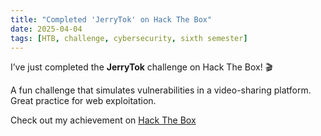```yaml
---
title: "Completed 'JerryTok' on Hack The Box"
date: 2025-04-04
tags: [HTB, challenge, cybersecurity, sixth semester]
---
```


I’ve just completed the **JerryTok** challenge on Hack The Box! 🎬

A fun challenge that simulates vulnerabilities in a video-sharing platform. Great practice for web exploitation.

Check out my achievement on [Hack The Box](https://www.hackthebox.com/achievement/challenge/1242702/638)
